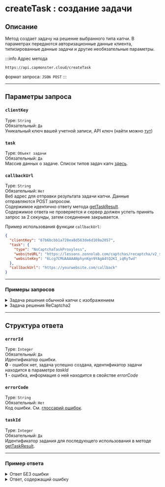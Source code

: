 ﻿---
sidebar_position: 0
sidebar_label: createTask
---

# createTask : создание задачи

## **Описание**
Метод создает задачу на решение выбранного типа капчи. В параметрах передаются авторизационные данные клиента, типизированные данные задачи и другие необязательные параметры.

:::info Адрес метода
```http
https://api.capmonster.cloud/createTask
```
формат запроса: `JSON POST`
:::

<!-- Адрес метода: <https://api.capmonster.cloud/createTask> 
Формат запроса: JSON POST -->

-----
## **Параметры запроса**
<!-- 
|**Параметр**|**Тип**|**Обязательный**|**Значение**|
| :-: | :-: | :-: | :-: |
|clientKey|String|Да|Уникальный ключ вашей учетной записи, API ключ (найти можно [тут](https://capmonster.cloud/Dashboard))|
|task|Объект задачи|Да|Массив данных о задаче. Список типов задач капч [здесь](https://capmonster.atlassian.net/wiki/spaces/APIS/pages/589856).|
|callbackUrl|String|Нет|Веб адрес для отправки результата задачи капчи. Данные отправляются POST запросом.<br />Содержимое идентично ответу метода [getTaskResult](file:///C:/wiki/spaces/APIS/pages/557078).<br />Содержимое ответа не проверяется и сервер должен успеть принять запрос за 2 секунды, затем соединение закрывается.| -->

### `clientKey`
Type: `String` <br />
Обязательный: `Да`<br />
Уникальный ключ вашей учетной записи, API ключ (найти можно [тут](https://capmonster.cloud/Dashboard))

### `task`
Type: `Объект задачи` <br />
Обязательный: `Да`<br />
Массив данных о задаче. Список типов задач капч [здесь](../../captchas).

### `callbackUrl`
Type: `String` <br />
Обязательный: `Нет`<br />
Веб адрес для отправки результата задачи капчи. Данные отправляются POST запросом.<br />Содержимое идентично ответу метода [getTaskResult](./get-task-result.md).<br />Содержимое ответа не проверяется и сервер должен успеть принять запрос за 2 секунды, затем соединение закрывается.

Пример использования функции `callbackUrl`:

```json
{
  "clientKey": "67b6bcbb1a728ea8d563de6d169a2057",
  "task": {
    "type": "NoCaptchaTaskProxyless",
    "websiteURL": "https://lessons.zennolab.com/captchas/recaptcha/v2_simple.php?level=high",
    "websiteKey": "6Lcg7CMUAAAAANphynKgn9YAgA4tQ2KI_iqRyTwd"
  },
  "callbackUrl": "https://yourwebsite.com/callback"
}
```

--- 

### **Примеры запросов**

<!-- ```mdx-code-block
import Tabs from '@theme/Tabs';
import TabItem from '@theme/TabItem';
import CodeBlock from '@theme/CodeBlock';
```

```mdx-code-block
  <Tabs>
    <TabItem value="apple" label="Задача решения обычной капчи с изображением">
    <CodeBlock className="language-json">{JSON.stringify({
      "clientKey":"67b6bcbb1a728ea8d563de6d169a2057",
      "task": {
        "type":"ImageToTextTask",
        "body":"BASE64\_BODY\_HERE!"
      }
    }, null, 2)}</CodeBlock>
    </TabItem>
    <TabItem value="orange" label="Задача решения ReCaptcha2"><CodeBlock className="language-json">{JSON.stringify({
      "clientKey":"67b6bcbb1a728ea8d563de6d169a2057",
      "task": {
        "type":"NoCaptchaTaskProxyless","websiteURL":"https://lessons.zennolab.com/captchas/recaptcha/v2\_simple.php?level=high",
        "websiteKey":"6Lcg7CMUAAAAANphynKgn9YAgA4tQ2KI\_iqRyTwd"
      }
    }
, null, 2)}</CodeBlock></TabItem>
  </Tabs>
``` -->


  <details>
    <summary>
      Задача решения обычной капчи с изображением
    </summary>

```json
    {
      "clientKey":"67b6bcbb1a728ea8d563de6d169a2057",
      "task": 
      {
        "type":"ImageToTextTask",
        "body":"BASE64_BODY_HERE!"
      }
    }
```
  </details>

  <details>
    <summary>
      Задача решения ReCaptcha2
    </summary>

```json
    {
      "clientKey":"67b6bcbb1a728ea8d563de6d169a2057",
      "task": 
      {
        "type":"RecaptchaV2Task",
        "websiteURL":"https://lessons.zennolab.com/captchas/recaptcha/v2_simple.php?level=high",
        "websiteKey":"6Lcg7CMUAAAAANphynKgn9YAgA4tQ2KI_iqRyTwd"
      }
    }
```
  </details>

-----
## **Структура ответа**

<!-- |**Параметр**|**Тип**|**Значение**|
| :-: | :-: | :-: |
|errorId|Integer|Идентификатор ошибки.<br />**0** - ошибок нет, задача успешно создана, идентификатор задачи находится в параметре *taskId*<br />**1** - ошибка, информация о ней находится в свойстве *errorCode*|
|errorCode|String|Код ошибки. См. [глоссарий ошибок](https://capmonster.atlassian.net/wiki/spaces/APIS/pages/295310).|
|taskId|Integer|Идентификатор задания для последующего использования в методе [getTaskResult](https://zennolab.atlassian.net/wiki/spaces/APIS/pages/557078/getTaskResult).| -->

### `errorId`
Type: `Integer` <br />
Обязательный: `Да`<br />
Идентификатор ошибки.<br />**0** - ошибок нет, задача успешно создана, идентификатор задачи находится в параметре *taskId*<br />**1** - ошибка, информация о ней находится в свойстве *errorCode*

### `errorCode`
Type: `String` <br />
Обязательный: `Нет`<br />
Код ошибки. См. [глоссарий ошибок](../api-errors.md).

### `taskId`
Type: `Integer` <br />
Обязательный: `Да`<br />
Идентификатор задания для последующего использования в методе [getTaskResult](./get-task-result.md).

---

### **Пример ответа**

<details>
    <summary>Ответ БЕЗ ошибки</summary>

```json
    {
      "errorId": 0,
      "taskId": 7654321
    }
```
  </details>

  <details>
    <summary>Ответ, содержащий ошибку</summary>

```json
    {
        "errorId": 1,
        "errorCode": "ERROR_KEY_DOES_NOT_EXIST",
        "errorDescription": "Account authorization key not found in the system or has incorrect format",
        "taskId": 0
    }
```
  </details>
